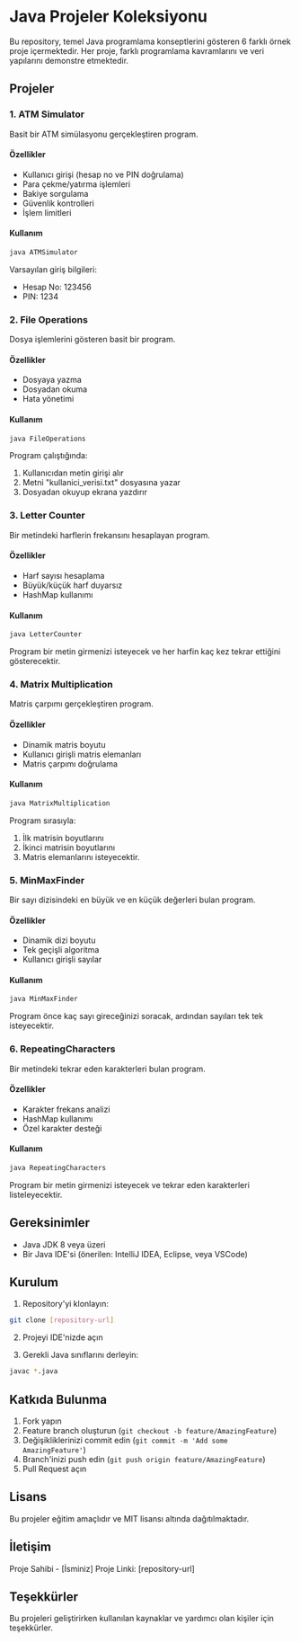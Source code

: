 # Java Projeler Koleksiyonu

Bu repository, temel Java programlama konseptlerini gösteren 6 farklı örnek proje içermektedir. Her proje, farklı programlama kavramlarını ve veri yapılarını demonstre etmektedir.

## Projeler

### 1. ATM Simulator
Basit bir ATM simülasyonu gerçekleştiren program.

#### Özellikler
- Kullanıcı girişi (hesap no ve PIN doğrulama)
- Para çekme/yatırma işlemleri
- Bakiye sorgulama
- Güvenlik kontrolleri
- İşlem limitleri

#### Kullanım
```bash
java ATMSimulator
```
Varsayılan giriş bilgileri:
- Hesap No: 123456
- PIN: 1234

### 2. File Operations
Dosya işlemlerini gösteren basit bir program.

#### Özellikler
- Dosyaya yazma
- Dosyadan okuma
- Hata yönetimi

#### Kullanım
```bash
java FileOperations
```
Program çalıştığında:
1. Kullanıcıdan metin girişi alır
2. Metni "kullanici_verisi.txt" dosyasına yazar
3. Dosyadan okuyup ekrana yazdırır

### 3. Letter Counter
Bir metindeki harflerin frekansını hesaplayan program.

#### Özellikler
- Harf sayısı hesaplama
- Büyük/küçük harf duyarsız
- HashMap kullanımı

#### Kullanım
```bash
java LetterCounter
```
Program bir metin girmenizi isteyecek ve her harfin kaç kez tekrar ettiğini gösterecektir.

### 4. Matrix Multiplication
Matris çarpımı gerçekleştiren program.

#### Özellikler
- Dinamik matris boyutu
- Kullanıcı girişli matris elemanları
- Matris çarpımı doğrulama

#### Kullanım
```bash
java MatrixMultiplication
```
Program sırasıyla:
1. İlk matrisin boyutlarını
2. İkinci matrisin boyutlarını
3. Matris elemanlarını
isteyecektir.

### 5. MinMaxFinder
Bir sayı dizisindeki en büyük ve en küçük değerleri bulan program.

#### Özellikler
- Dinamik dizi boyutu
- Tek geçişli algoritma
- Kullanıcı girişli sayılar

#### Kullanım
```bash
java MinMaxFinder
```
Program önce kaç sayı gireceğinizi soracak, ardından sayıları tek tek isteyecektir.

### 6. RepeatingCharacters
Bir metindeki tekrar eden karakterleri bulan program.

#### Özellikler
- Karakter frekans analizi
- HashMap kullanımı
- Özel karakter desteği

#### Kullanım
```bash
java RepeatingCharacters
```
Program bir metin girmenizi isteyecek ve tekrar eden karakterleri listeleyecektir.

## Gereksinimler

- Java JDK 8 veya üzeri
- Bir Java IDE'si (önerilen: IntelliJ IDEA, Eclipse, veya VSCode)

## Kurulum

1. Repository'yi klonlayın:
```bash
git clone [repository-url]
```

2. Projeyi IDE'nizde açın

3. Gerekli Java sınıflarını derleyin:
```bash
javac *.java
```

## Katkıda Bulunma

1. Fork yapın
2. Feature branch oluşturun (`git checkout -b feature/AmazingFeature`)
3. Değişikliklerinizi commit edin (`git commit -m 'Add some AmazingFeature'`)
4. Branch'inizi push edin (`git push origin feature/AmazingFeature`)
5. Pull Request açın

## Lisans

Bu projeler eğitim amaçlıdır ve MIT lisansı altında dağıtılmaktadır.

## İletişim

Proje Sahibi - [İsminiz]
Proje Linki: [repository-url]

## Teşekkürler

Bu projeleri geliştirirken kullanılan kaynaklar ve yardımcı olan kişiler için teşekkürler.
